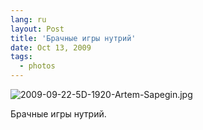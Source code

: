 ```yaml
---
lang: ru
layout: Post
title: 'Брачные игры нутрий'
date: Oct 13, 2009
tags:
  - photos
---
```


![2009-09-22-5D-1920-Artem-Sapegin.jpg](photo://336)

Брачные игры нутрий.
